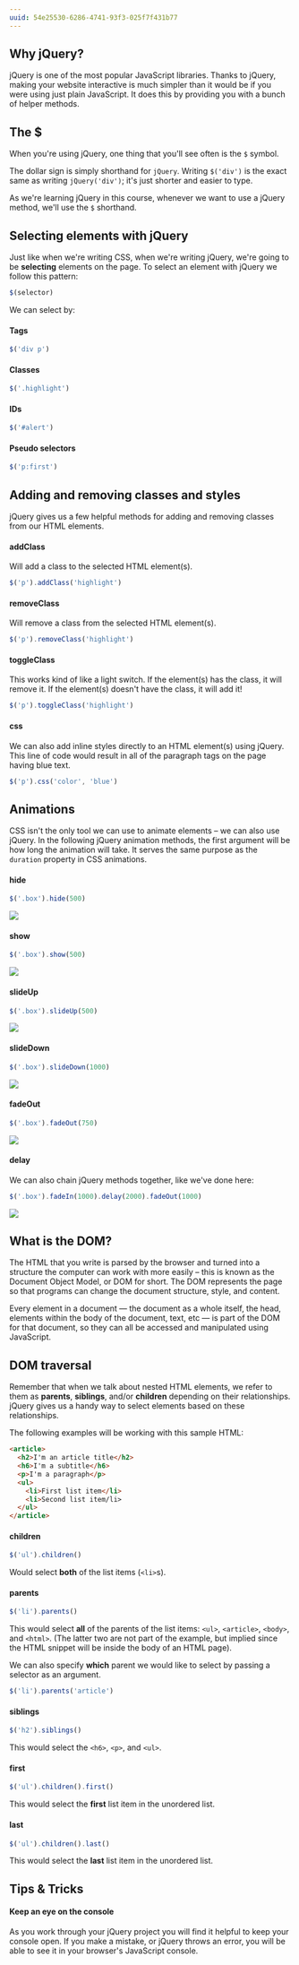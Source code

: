 ```yaml
---
uuid: 54e25530-6286-4741-93f3-025f7f431b77
---
```


## Why jQuery?

jQuery is one of the most popular JavaScript libraries. Thanks to jQuery, making your website interactive is much simpler than it would be if you were using just plain JavaScript. It does this by providing you with a bunch of helper methods.

## The $

When you're using jQuery, one thing that you'll see often is the `$` symbol.

The dollar sign is simply shorthand for `jQuery`. Writing `$('div')` is the exact same as writing `jQuery('div')`; it's just shorter and easier to type.

As we're learning jQuery in this course, whenever we want to use a jQuery method, we'll use the `$` shorthand.

## Selecting elements with jQuery

Just like when we're writing CSS, when we're writing jQuery, we're going to be **selecting** elements on the page. To select an element with jQuery we follow this pattern:

```javascript
$(selector)
```

We can select by:

#### Tags

```javascript
$('div p')
```

#### Classes

```javascript
$('.highlight')
```

#### IDs

```javascript
$('#alert')
```

#### Pseudo selectors

```javascript
$('p:first')
```

## Adding and removing classes and styles

jQuery gives us a few helpful methods for adding and removing classes from our HTML elements.

#### addClass

Will add a class to the selected HTML element(s).

```javascript
$('p').addClass('highlight')
```

#### removeClass

Will remove a class from the selected HTML element(s).

```javascript
$('p').removeClass('highlight')
```

#### toggleClass

This works kind of like a light switch. If the element(s) has the class, it will remove it. If the element(s) doesn't have the class, it will add it!

```javascript
$('p').toggleClass('highlight')
```

#### css

We can also add inline styles directly to an HTML element(s) using jQuery. This line of code would result in all of the paragraph tags on the page having blue text.

```javascript
$('p').css('color', 'blue')
```

## Animations

CSS isn't the only tool we can use to animate elements – we can also use jQuery. In the following jQuery animation methods, the first argument will be how long the animation will take. It serves the same purpose as the `duration` property in CSS animations.

#### hide

```javascript
$('.box').hide(500)
```

![](https://cl.ly/3C0a3G3h1c13/Screen%20Recording%202017-10-01%20at%2009.47%20PM.gif)

#### show

```javascript
$('.box').show(500)
```

![](https://cl.ly/2R2D2R2K3N17/Screen%20Recording%202017-10-01%20at%2009.48%20PM.gif)

#### slideUp

```javascript
$('.box').slideUp(500)
```

![](https://cl.ly/2Y2A1G043q01/Screen%20Recording%202017-10-01%20at%2009.49%20PM.gif)

#### slideDown

```javascript
$('.box').slideDown(1000)
```

![](https://cl.ly/2B3n0H0n0W0m/Screen%20Recording%202017-10-01%20at%2009.50%20PM.gif)

#### fadeOut

```javascript
$('.box').fadeOut(750)
```

![](https://cl.ly/3Q3Q1v3Z3b0E/Screen%20Recording%202017-10-01%20at%2009.51%20PM.gif)

#### delay

We can also chain jQuery methods together, like we've done here:

```javascript
$('.box').fadeIn(1000).delay(2000).fadeOut(1000)
```

![](https://cl.ly/2j3a0v3N1q1i/Screen%20Recording%202017-10-01%20at%2009.54%20PM.gif)


## What is the DOM?

The HTML that you write is parsed by the browser and turned into a structure the computer can work with more easily – this is known as the Document Object Model, or DOM for short. The DOM represents the page so that programs can change the document structure, style, and content.

Every element in a document — the document as a whole itself, the head, elements within the body of the document, text, etc — is part of the DOM for that document, so they can all be accessed and manipulated using JavaScript.

## DOM traversal

Remember that when we talk about nested HTML elements, we refer to them as **parents**, **siblings**, and/or **children** depending on their relationships. jQuery gives us a handy way to select elements based on these relationships.

The following examples will be working with this sample HTML:

```html
<article>
  <h2>I'm an article title</h2>
  <h6>I'm a subtitle</h6>
  <p>I'm a paragraph</p>
  <ul>
    <li>First list item</li>
    <li>Second list item/li>
  </ul>
</article>
```

#### children

```javascript
$('ul').children()
```

Would select **both** of the list items (`<li>`s).

#### parents

```javascript
$('li').parents()
```

This would select **all** of the parents of the list items: `<ul>`, `<article>`, `<body>`, and `<html>`. (The latter two are not part of the example, but implied since the HTML snippet will be inside the body of an HTML page).

We can also specify **which** parent we would like to select by passing a selector as an argument.

```javascript
$('li').parents('article')
```

#### siblings

```javascript
$('h2').siblings()
```

This would select the `<h6>`, `<p>`, and `<ul>`.

#### first

```javascript
$('ul').children().first()
```

This would select the **first** list item in the unordered list.

#### last

```javascript
$('ul').children().last()
```

This would select the **last** list item in the unordered list.

## Tips & Tricks

#### Keep an eye on the console

As you work through your jQuery project you will find it helpful to keep your console open. If you make a mistake, or jQuery throws an error, you will be able to see it in your browser's JavaScript console.
